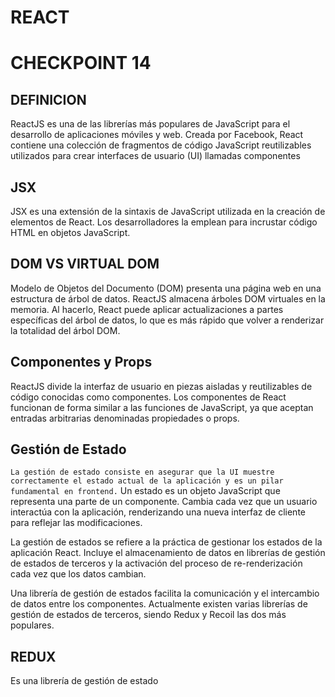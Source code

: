 # REACT

# CHECKPOINT 14

## DEFINICION
ReactJS es una de las librerías más populares de JavaScript para el desarrollo de aplicaciones móviles y web. 
Creada por Facebook, React contiene una colección de fragmentos de código JavaScript reutilizables utilizados para crear interfaces de usuario (UI) llamadas componentes

## JSX
JSX es una extensión de la sintaxis de JavaScript utilizada en la creación de elementos de React. Los desarrolladores la emplean para incrustar código HTML en objetos JavaScript.

## DOM VS VIRTUAL DOM
Modelo de Objetos del Documento (DOM) presenta una página web en una estructura de árbol de datos. 
ReactJS almacena árboles DOM virtuales en la memoria. 
Al hacerlo, React puede aplicar actualizaciones a partes específicas del árbol de datos, lo que es más rápido que volver a renderizar la totalidad del árbol DOM.

## Componentes y Props
ReactJS divide la interfaz de usuario en piezas aisladas y reutilizables de código conocidas como componentes. 
Los componentes de React funcionan de forma similar a las funciones de JavaScript, ya que aceptan entradas arbitrarias denominadas propiedades o props.

## Gestión de Estado
`La gestión de estado consiste en asegurar que la UI muestre correctamente el estado actual de la aplicación y es un pilar fundamental en frontend.`
Un estado es un objeto JavaScript que representa una parte de un componente. 
Cambia cada vez que un usuario interactúa con la aplicación, renderizando una nueva interfaz de cliente para reflejar las modificaciones.

La gestión de estados se refiere a la práctica de gestionar los estados de la aplicación React. 
Incluye el almacenamiento de datos en librerías de gestión de estados de terceros y la activación del proceso de re-renderización cada vez que los datos cambian.

Una librería de gestión de estados facilita la comunicación y el intercambio de datos entre los componentes. 
Actualmente existen varias librerías de gestión de estados de terceros, siendo Redux y Recoil las dos más populares.

## REDUX
Es una librería de gestión de estado
